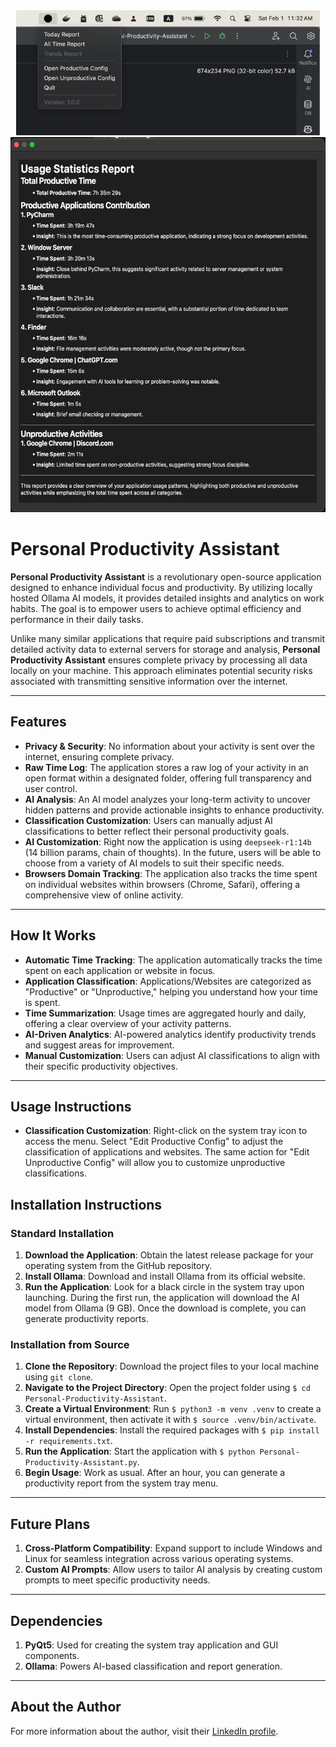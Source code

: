 <div align="center">
    <img height="200px" src="https://github.com/smelnyk/Personal-Productivity-Assistant/blob/main/img/img1.png" alt="Personal Productivity Assistant Tray">
    <img height="600px" src="https://github.com/smelnyk/Personal-Productivity-Assistant/blob/main/img/img2.png" alt="Personal Productivity Assistant Popup">
</div>

# Personal Productivity Assistant  
**Personal Productivity Assistant** is a revolutionary open-source application designed to enhance individual focus and productivity. By utilizing locally hosted Ollama AI models, it provides detailed insights and analytics on work habits. The goal is to empower users to achieve optimal efficiency and performance in their daily tasks.  

Unlike many similar applications that require paid subscriptions and transmit detailed activity data to external servers for storage and analysis, **Personal Productivity Assistant** ensures complete privacy by processing all data locally on your machine. This approach eliminates potential security risks associated with transmitting sensitive information over the internet.  

---

## Features  
- **Privacy & Security**: No information about your activity is sent over the internet, ensuring complete privacy.  
- **Raw Time Log**: The application stores a raw log of your activity in an open format within a designated folder, offering full transparency and user control.  
- **AI Analysis**: An AI model analyzes your long-term activity to uncover hidden patterns and provide actionable insights to enhance productivity.  
- **Classification Customization**: Users can manually adjust AI classifications to better reflect their personal productivity goals.  
- **AI Customization**: Right now the application is using `deepseek-r1:14b` (14 billion params, chain of thoughts). In the future, users will be able to choose from a variety of AI models to suit their specific needs.
- **Browsers Domain Tracking**: The application also tracks the time spent on individual websites within browsers (Chrome, Safari), offering a comprehensive view of online activity.

---

## How It Works  
- **Automatic Time Tracking**: The application automatically tracks the time spent on each application or website in focus.  
- **Application Classification**: Applications/Websites are categorized as "Productive" or "Unproductive," helping you understand how your time is spent.  
- **Time Summarization**: Usage times are aggregated hourly and daily, offering a clear overview of your activity patterns.  
- **AI-Driven Analytics**: AI-powered analytics identify productivity trends and suggest areas for improvement.  
- **Manual Customization**: Users can adjust AI classifications to align with their specific productivity objectives.  

---

## Usage Instructions
- **Classification Customization**: Right-click on the system tray icon to access the menu. Select "Edit Productive Config" to adjust the classification of applications and websites. The same action for "Edit Unproductive Config" will allow you to customize unproductive classifications.

## Installation Instructions  

### Standard Installation  
1. **Download the Application**: Obtain the latest release package for your operating system from the GitHub repository.  
2. **Install Ollama**: Download and install Ollama from its official website.  
3. **Run the Application**: Look for a black circle in the system tray upon launching. During the first run, the application will download the AI model from Ollama (9 GB). Once the download is complete, you can generate productivity reports.  

### Installation from Source  
1. **Clone the Repository**: Download the project files to your local machine using `git clone`.  
2. **Navigate to the Project Directory**: Open the project folder using `$ cd Personal-Productivity-Assistant`.  
3. **Create a Virtual Environment**: Run `$ python3 -m venv .venv` to create a virtual environment, then activate it with `$ source .venv/bin/activate`.  
4. **Install Dependencies**: Install the required packages with `$ pip install -r requirements.txt`.  
5. **Run the Application**: Start the application with `$ python Personal-Productivity-Assistant.py`.  
6. **Begin Usage**: Work as usual. After an hour, you can generate a productivity report from the system tray menu.  

---

## Future Plans  
1. **Cross-Platform Compatibility**: Expand support to include Windows and Linux for seamless integration across various operating systems.  
2. **Custom AI Prompts**: Allow users to tailor AI analysis by creating custom prompts to meet specific productivity needs.  

---

## Dependencies  
1. **PyQt5**: Used for creating the system tray application and GUI components.  
2. **Ollama**: Powers AI-based classification and report generation.  

---

## About the Author  
For more information about the author, visit their [LinkedIn profile](https://www.linkedin.com/in/smelnyk/).  
